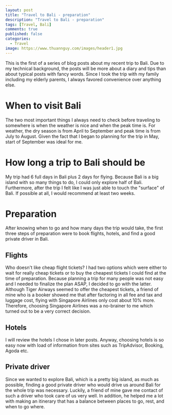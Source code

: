 ```yaml
---
layout: post
title: "Travel to Bali - preparation"
description: "Travel to Bali - preparation"
tags: [Travel, Bali]
comments: true
published: false
categories:
  - Travel
image: https://www.thuannguy.com/images/header1.jpg
---
```


This is the first of a series of blog posts about my recent trip to Bali. Due to my technical background, the posts will be more about a diary and tips than about typical posts with fancy words. Since I took the trip with my family including my elderly parents, I always favored convenience over anything else.

# When to visit Bali

The two most important things I always need to check before traveling to somewhere is when the weather is nice and when the peak time is. For weather, the dry season is from April to September and peak time is from July to August. Given the fact that I began to planning for the trip in May, start of September was ideal for me.

# How long a trip to Bali should be

My trip had 6 full days in Bali plus 2 days for flying. Because Bali is a big island with so many things to do, I could only explore half of Bali. Furthermore, after the trip I felt like I was just able to touch the "surface" of Bali. If possible at all, I would recommend at least two weeks.

# Preparation

After knowing when to go and how many days the trip would take, the first three steps of preparation were to book flights, hotels, and find a good private driver in Bali.

## Flights

Who doesn't like cheap flight tickets? I had two options which were either to wait for really cheap tickets or to buy the cheapest tickets I could find at the time of preparation. Because planning a trip for many people was not easy and I needed to finalize the plan ASAP, I decided to go with the latter. Although Tiger Airways seemed to offer the cheapest tickets, a friend of mine who is a booker showed me that after factoring in all fee and tax and luggage cost, flying with Singapore Airlines only cost about 10% more. Therefore, choosing Singapore Airlines was a no-brainer to me which turned out to be a very correct decision.

## Hotels

I will review the hotels I chose in later posts. Anyway, choosing hotels is so easy now with load of information from sites such as TripAdvisor, Booking, Agoda etc.

## Private driver

Since we wanted to explore Bali, which is a pretty big island, as much as possible, finding a good private driver who would drive us around Bali for the whole trip was necessary. Luckily, a friend of mine gave me contact of such a driver who took care of us very well. In addition, he helped me a lot with making an itinerary that has a balance between places to go, rest, and when to go where.